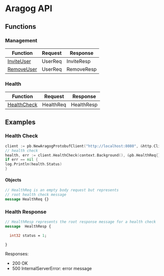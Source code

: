 # Aragog API

## Functions

### Management
| Function | Request | Response |
|-------------------------------------|:------:|------------------------------------------------------------------------|
| [InviteUser](#) | UserReq | InviteResp |
| [RemoveUser](#) | UserReq | RemoveResp |

### Health

| Function | Request | Response |
|-------------------------------------|:------:|------------------------------------------------------------------------|
| [HealthCheck](#health-check) | HealthReq | HealthResp


## Examples

### Health Check
```go
client := pb.NewAragogProtobufClient("http://localhost:8080", &http.Client{})
// health check
health, err := client.HealthCheck(context.Background(), &pb.HealthReq{})
if err == nil {
log.Println(health.Status)
}
```
#### Objects
```protobuf
// HealthReq is an empty body request but represents
// root health check message
message HealthReq {}
```
### Health Response
```protobuf
// HealthResp represents the root response message for a health check
message  HealthResp {
  
  int32 status = 1;
  
}
```
Responses:
- 200 OK
- 500 InternalServerError: error message
